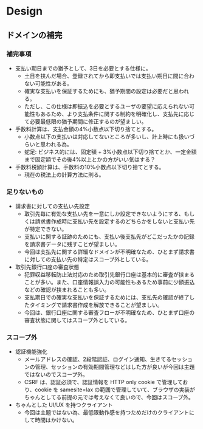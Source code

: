 # Design

## ドメインの補完

### 補完事項

* 支払い期日までの猶予として、3日を必要とする仕様に。
  - 土日を挟んだ場合、登録されてから即支払いでは支払い期日に間に合わない可能性がある。
  - 確実な支払いを保証するためにも、猶予期間の設定は必要だと思われる。
  - ただし、この仕様は即振込を必要とするユーザの要望に応えられない可能性もあるため、より支払条件に関する制約を明確化し、支払先に応じて必要最低限の猶予期間に修正するのが望ましい。
* 手数料計算は、支払金額の4%小数点以下切り捨てとする。
  - 小数点以下の支払いは対応してないところが多いし、計上時にも扱いづらいと思われる為。
  - 蛇足: ビジネス的には、固定額 + 3%小数点以下切り捨てとか、一定金額まで固定額でその後4%以上とかの方がいい気はする？
* 手数料税額計算は、手数料の10%小数点以下切り捨てとする。
  - 現在の税法上の計算方法に則る。

### 足りないもの

* 請求書に対しての支払い先設定
  - 取引先毎に有効な支払い先を一意にしか設定できないようにする、もしくは請求書作成時に支払い先を設定するのどちらかをしないと支払い先が特定できない。
  - 支払いに関する証跡のためにも、支払い後支払先がどこだったかの記録を請求書データに残すことが望ましい。
  - 今回は支払先に関する詳細なドメインが不明確なため、ひとまず請求書に対しての支払い先の特定はスコープ外としている。
* 取引先銀行口座の審査状態
  - 犯罪収益移転防止法対応のため取引先銀行口座は基本的に審査が挟まることが多い。また、口座情報誤入力の可能性もあるため事前に少額振込などの確認が挟まれることも多い。
  - 支払期日での確実な支払いを保証するためには、支払先の確認が終了したタイミングで請求書作成を解放できることが望ましい。
  - 今回は、銀行口座に関する審査フローが不明確なため、ひとまず口座の審査状態に関してはスコープ外としている。

### スコープ外

* 認証機能強化
  - メールアドレスの確認、2段階認証、ログイン通知、生きてるセッションの管理、セッションの有効期間管理などはした方が良いが今回は主題ではないのでスコープ外。
  - CSRF は、認証必須で、認証情報を HTTP only cookie で管理しており、cookie を samesite=lax の範囲で管理していて、ブラウザの実装がちゃんとしてる前提の元では考えなくて良いので、今回はスコープ外。
* ちゃんとした UI/UX を持つクライアント
  - 今回は主題ではない為、最低限動作感を持つためだけのクライアントにして時間はかけない。
